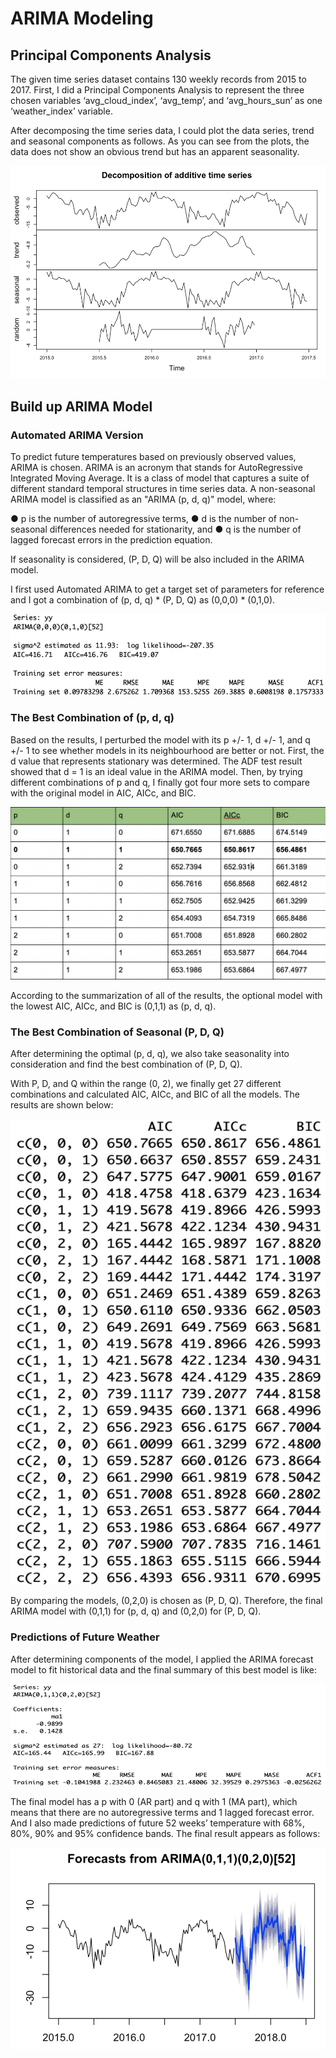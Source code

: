 # ARIMA Modeling

## Principal Components Analysis
The given time series dataset contains 130 weekly records from 2015 to 2017. First, I did a Principal Components Analysis to represent the three chosen variables ‘avg_cloud_index’, ‘avg_temp’, and ‘avg_hours_sun’ as one ‘weather_index’ variable. 

After decomposing the time series data, I could plot the data series, trend and seasonal components as follows. As you can see from the plots, the data does not show an obvious trend but has an apparent seasonality.

![picture1](https://github.com/Zhenyu0521/Time-Series-Analysis/blob/master/ARIMA%20in%20R/Pics/picture1.png)

## Build up ARIMA Model
### Automated ARIMA Version
To predict future temperatures based on previously observed values, ARIMA is chosen. ARIMA is an acronym that stands for AutoRegressive Integrated Moving Average. It is a class of model that captures a suite of different standard temporal structures in time series data. A non-seasonal ARIMA model is classified as an "ARIMA (p, d, q)" model, where:

●	p is the number of autoregressive terms,
●	d is the number of non-seasonal differences needed for stationarity, and
●	q is the number of lagged forecast errors in the prediction equation.

If seasonality is considered, (P, D, Q) will be also included in the ARIMA model.

I first used Automated ARIMA to get a target set of parameters for reference and I got a combination of (p, d, q) * (P, D, Q) as (0,0,0) * (0,1,0).

![picture2](https://github.com/Zhenyu0521/Time-Series-Analysis/blob/master/ARIMA%20in%20R/Pics/picture2.png)

### The Best Combination of (p, d, q)
Based on the results, I perturbed the model with its p +/- 1, d +/- 1, and q +/- 1 to see whether models in its neighbourhood are better or not. First, the d value that represents stationary was determined. The ADF test result showed that d = 1 is an ideal value in the ARIMA model. Then, by trying different combinations of p and q, I finally got four more sets to compare with the original model in AIC, AICc, and BIC.

![picture3](https://github.com/Zhenyu0521/Time-Series-Analysis/blob/master/ARIMA%20in%20R/Pics/picture3.png)

According to the summarization of all of the results, the optional model with the lowest AIC, AICc, and BIC is (0,1,1) as (p, d, q).

### The Best Combination of Seasonal (P, D, Q)
After determining the optimal (p, d, q), we also take seasonality into consideration and find the best combination of (P, D, Q). 

With P, D, and Q within the range (0, 2), we finally get 27 different combinations and calculated AIC, AICc, and BIC of all the models. The results are shown below:

![picture4](https://github.com/Zhenyu0521/Time-Series-Analysis/blob/master/ARIMA%20in%20R/Pics/picture4.png)

By comparing the models, (0,2,0) is chosen as (P, D, Q). Therefore, the final ARIMA model with (0,1,1) for (p, d, q) and (0,2,0) for (P, D, Q).

### Predictions of Future Weather
After determining components of the model, I applied the ARIMA forecast model to fit historical data and the final summary of this best model is like:

![picture5](https://github.com/Zhenyu0521/Time-Series-Analysis/blob/master/ARIMA%20in%20R/Pics/picture5.png)

The final model has a p with 0 (AR part) and q with 1 (MA part), which means that there are no autoregressive terms and 1 lagged forecast error. And I also made predictions of future 52 weeks’ temperature with 68%, 80%, 90% and 95% confidence bands. The final result appears as follows:

![picture6](https://github.com/Zhenyu0521/Time-Series-Analysis/blob/master/ARIMA%20in%20R/Pics/picture6.png)




